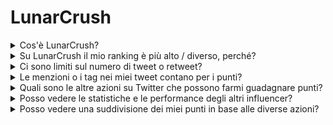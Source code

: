 # LunarCrush

<details>

<summary>Cos'è LunarCrush?</summary>

LunarCrush è una piattaforma che utilizza l'apprendimento automatico e l'analisi dei dati per fornire informazioni sui mercati delle criptovalute. Analizza l'attività sui social media e il sentiment degli utenti per offrire una visione completa delle diverse criptovalute. L'obiettivo della piattaforma è aiutare gli investitori a prendere decisioni informate attraverso metriche e analisi in tempo reale.

Utilizziamo LunarCrush come fornitore di dati in questa sfida.

Ulteriori informazioni su LunarCrush possono essere trovate [qui](https://lunarcrush.com/faq).

</details>

<details>

<summary>Su LunarCrush il mio ranking è più alto / diverso, perché?</summary>

Utilizziamo un sistema di punteggio interno per garantire opportunità più equilibrate per tutti i partecipanti.

</details>

<details>

<summary>Ci sono limiti sul numero di tweet o retweet?</summary>

No, basta evitare lo spam o l'uso di tag non pertinenti.

</details>

<details>

<summary>Le menzioni o i tag nei miei tweet contano per i punti?</summary>

Sì, in modo indiretto. Le menzioni possono aumentare la visibilità e una maggiore visibilità può migliorare il tuo ranking di influencer, il che a sua volta ti garantisce più punti. I tag sono fondamentali affinché i tuoi tweet vengano riconosciuti. Assicurati di utilizzare #XBorg, $XBG e #XBG.

</details>

<details>

<summary>Quali sono le altre azioni su Twitter che possono farmi guadagnare punti?</summary>

I like, i commenti, i retweet e l'aumento del numero di follower sono tutti fattori indiretti che possono migliorare il tuo ranking di influencer.

</details>

<details>

<summary>Posso vedere le statistiche e le performance degli altri influencer?</summary>

Visita la nostra [classifica](https://xbg-challenge.xborg.com/).\
Una visualizzazione più dettagliata e analitica può essere trovata [qui](https://lunarcrush.com/cryptocurrency-influencers?symbol=XBG\&metric=influencers\_influential).

</details>

<details>

<summary>Posso vedere una suddivisione dei miei punti in base alle diverse azioni?</summary>

Guadagni punti in base al tuo coinvolgimento giornaliero su Twitter, misurato da LunarCrush. Poiché LunarCrush non divulga la sua metodologia di punteggio precisa, non siamo in grado di fornire ulteriori informazioni specifiche su questo aspetto.

</details>